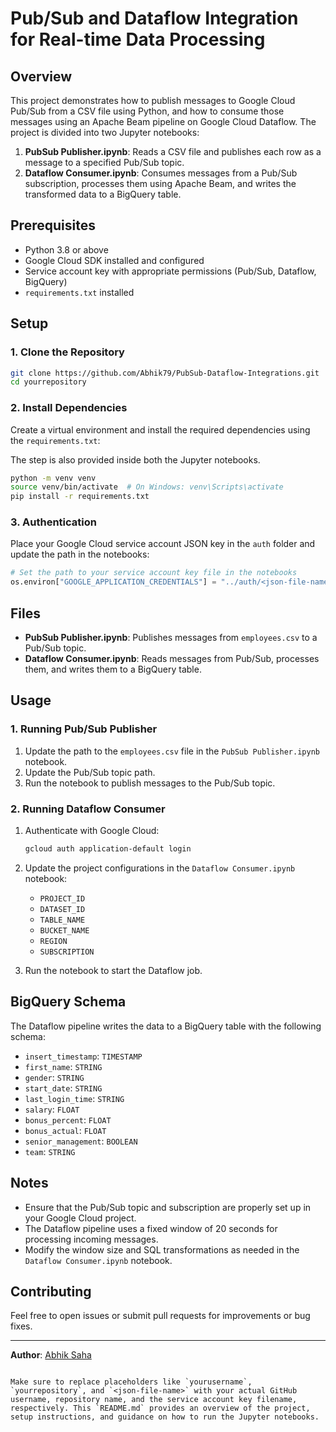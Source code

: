 # Pub/Sub and Dataflow Integration for Real-time Data Processing

## Overview

This project demonstrates how to publish messages to Google Cloud Pub/Sub from a CSV file using Python, and how to consume those messages using an Apache Beam pipeline on Google Cloud Dataflow. The project is divided into two Jupyter notebooks:

1. **PubSub Publisher.ipynb**: Reads a CSV file and publishes each row as a message to a specified Pub/Sub topic.
2. **Dataflow Consumer.ipynb**: Consumes messages from a Pub/Sub subscription, processes them using Apache Beam, and writes the transformed data to a BigQuery table.

## Prerequisites

- Python 3.8 or above
- Google Cloud SDK installed and configured
- Service account key with appropriate permissions (Pub/Sub, Dataflow, BigQuery)
- `requirements.txt` installed

## Setup

### 1. Clone the Repository

```bash
git clone https://github.com/Abhik79/PubSub-Dataflow-Integrations.git
cd yourrepository
```

### 2. Install Dependencies

Create a virtual environment and install the required dependencies using the `requirements.txt`:

The step is also provided inside both the Jupyter notebooks.
```bash
python -m venv venv
source venv/bin/activate  # On Windows: venv\Scripts\activate
pip install -r requirements.txt
```

### 3. Authentication

Place your Google Cloud service account JSON key in the `auth` folder and update the path in the notebooks:

```python
# Set the path to your service account key file in the notebooks
os.environ["GOOGLE_APPLICATION_CREDENTIALS"] = "../auth/<json-file-name>.json"
```

## Files

- **PubSub Publisher.ipynb**: Publishes messages from `employees.csv` to a Pub/Sub topic.
- **Dataflow Consumer.ipynb**: Reads messages from Pub/Sub, processes them, and writes them to a BigQuery table.

## Usage

### 1. Running Pub/Sub Publisher

1. Update the path to the `employees.csv` file in the `PubSub Publisher.ipynb` notebook.
2. Update the Pub/Sub topic path.
3. Run the notebook to publish messages to the Pub/Sub topic.

### 2. Running Dataflow Consumer

1. Authenticate with Google Cloud:

    ```bash
    gcloud auth application-default login
    ```

2. Update the project configurations in the `Dataflow Consumer.ipynb` notebook:
    - `PROJECT_ID`
    - `DATASET_ID`
    - `TABLE_NAME`
    - `BUCKET_NAME`
    - `REGION`
    - `SUBSCRIPTION`

3. Run the notebook to start the Dataflow job.

## BigQuery Schema

The Dataflow pipeline writes the data to a BigQuery table with the following schema:

- `insert_timestamp`: `TIMESTAMP`
- `first_name`: `STRING`
- `gender`: `STRING`
- `start_date`: `STRING`
- `last_login_time`: `STRING`
- `salary`: `FLOAT`
- `bonus_percent`: `FLOAT`
- `bonus_actual`: `FLOAT`
- `senior_management`: `BOOLEAN`
- `team`: `STRING`

## Notes

- Ensure that the Pub/Sub topic and subscription are properly set up in your Google Cloud project.
- The Dataflow pipeline uses a fixed window of 20 seconds for processing incoming messages.
- Modify the window size and SQL transformations as needed in the `Dataflow Consumer.ipynb` notebook.


## Contributing

Feel free to open issues or submit pull requests for improvements or bug fixes.

---

**Author**: [Abhik Saha](https://github.com/Abhik79)
```

Make sure to replace placeholders like `yourusername`, `yourrepository`, and `<json-file-name>` with your actual GitHub username, repository name, and the service account key filename, respectively. This `README.md` provides an overview of the project, setup instructions, and guidance on how to run the Jupyter notebooks.
